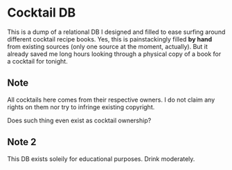 Cocktail DB
===========

This is a dump of a relational DB I designed and filled to ease surfing around different cocktail recipe books. Yes, this is painstackingly filled **by hand** from existing sources (only one source at the moment, actually). But it already saved me long hours  looking through a physical copy of a book for a cocktail for tonight.

Note
----

All cocktails here comes from their respective owners. I do not claim any rights on them nor try to infringe existing copyright.

Does such thing even exist as cocktail ownership?

Note 2
------

This DB exists soleily for educational purposes. Drink moderately.
